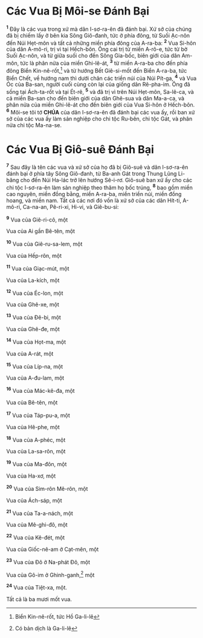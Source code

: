 # Các Vua Bị Môi-se Đánh Bại
<sup><b>1</b></sup> Đây là các vua trong xứ mà dân I-sơ-ra-ên đã đánh bại. Xứ sở của chúng đã bị chiếm lấy ở bên kia Sông Giô-đanh, tức ở phía đông, từ Suối Ạc-nôn đến Núi Hẹt-môn và tất cả những miền phía đông của A-ra-ba: <sup><b>2</b></sup> Vua Si-hôn của dân A-mô-ri, trị vì tại Hếch-bôn. Ông cai trị từ miền A-rô-e, tức từ bờ Suối Ạc-nôn, và từ giữa suối cho đến Sông Gia-bốc, biên giới của dân Am-môn, tức là phân nửa của miền Ghi-lê-át, <sup><b>3</b></sup> từ miền A-ra-ba cho đến phía đông Biển Kin-nê-rốt,[^1-871dc036-3612-496c-890d-e4d5bcc62f66] và từ hướng Bết Giê-si-mốt đến Biển A-ra-ba, tức Biển Chết, về hướng nam thì dưới chân các triền núi của Núi Pít-ga, <sup><b>4</b></sup> và Vua Óc của Ba-san, người cuối cùng còn lại của giống dân Rê-pha-im. Ông đã sống tại Ách-ta-rốt và tại Ét-rê, <sup><b>5</b></sup> và đã trị vì trên Núi Hẹt-môn, Sa-lê-ca, và cả miền Ba-san cho đến biên giới của dân Ghê-sua và dân Ma-a-ca, và phân nửa của miền Ghi-lê-át cho đến biên giới của Vua Si-hôn ở Hếch-bôn. <sup><b>6</b></sup> Môi-se tôi tớ **CHÚA** của dân I-sơ-ra-ên đã đánh bại các vua ấy, rồi ban xứ sở của các vua ấy làm sản nghiệp cho chi tộc Ru-bên, chi tộc Gát, và phân nửa chi tộc Ma-na-se.

# Các Vua Bị Giô-suê Đánh Bại
<sup><b>7</b></sup> Sau đây là tên các vua và xứ sở của họ đã bị Giô-suê và dân I-sơ-ra-ên đánh bại ở phía tây Sông Giô-đanh, từ Ba-anh Gát trong Thung Lũng Li-băng cho đến Núi Ha-lác trở lên hướng Sê-i-rơ. Giô-suê ban xứ ấy cho các chi tộc I-sơ-ra-ên làm sản nghiệp theo thăm họ bốc trúng, <sup><b>8</b></sup> bao gồm miền cao nguyên, miền đồng bằng, miền A-ra-ba, miền triền núi, miền đồng hoang, và miền nam. Tất cả các nơi đó vốn là xứ sở của các dân Hít-ti, A-mô-ri, Ca-na-an, Pê-ri-xi, Hi-vi, và Giê-bu-si:

<sup><b>9</b></sup> Vua của Giê-ri-cô, một

Vua của Ai gần Bê-tên, một

<sup><b>10</b></sup> Vua của Giê-ru-sa-lem, một

Vua của Hếp-rôn, một

<sup><b>11</b></sup> Vua của Giạc-mút, một

Vua của La-kích, một

<sup><b>12</b></sup> Vua của Éc-lon, một

Vua của Ghê-xe, một

<sup><b>13</b></sup> Vua của Đê-bi, một

Vua của Ghê-đe, một

<sup><b>14</b></sup> Vua của Họt-ma, một

Vua của A-rát, một

<sup><b>15</b></sup> Vua của Líp-na, một

Vua của A-đu-lam, một

<sup><b>16</b></sup> Vua của Mác-kê-đa, một

Vua của Bê-tên, một

<sup><b>17</b></sup> Vua của Táp-pu-a, một

Vua của Hê-phe, một

<sup><b>18</b></sup> Vua của A-phéc, một

Vua của La-sa-rôn, một

<sup><b>19</b></sup> Vua của Ma-đôn, một

Vua của Ha-xơ, một

<sup><b>20</b></sup> Vua của Sim-rôn Mê-rôn, một

Vua của Ách-sáp, một

<sup><b>21</b></sup> Vua của Ta-a-nách, một

Vua của Mê-ghi-đô, một

<sup><b>22</b></sup> Vua của Kê-đét, một

Vua của Giốc-nê-am ở Cạt-mên, một

<sup><b>23</b></sup> Vua của Đô ở Na-phát Đô, một

Vua của Gô-im ở Ghinh-ganh,[^2-871dc036-3612-496c-890d-e4d5bcc62f66] một

<sup><b>24</b></sup> Vua của Tiệt-xa, một.

Tất cả là ba mươi mốt vua.

[^1-871dc036-3612-496c-890d-e4d5bcc62f66]: Biển Kin-nê-rốt, tức Hồ Ga-li-lê
[^2-871dc036-3612-496c-890d-e4d5bcc62f66]: Có bản dịch là Ga-li-lê